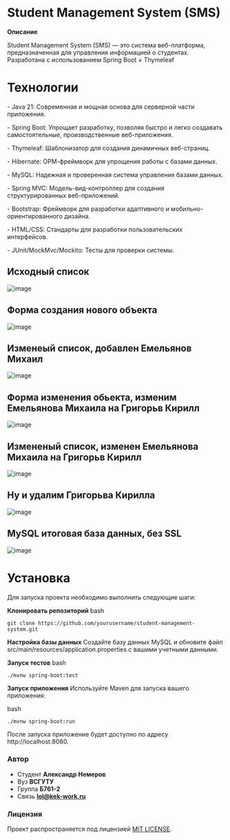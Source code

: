 
<h1>Student Management System (SMS)</h1>

**Описание**
<p>Student Management System (SMS) — это система веб-платформа, предназначенная для управления информацией о студентах. Разработана с использованием Spring Boot &times; Thymeleaf</p>

<h1>Технологии</h1>
<p>- Java 21: Современная и мощная основа для серверной части приложения.</p>
<p>- Spring Boot: Упрощает разработку, позволяя быстро и легко создавать самостоятельные, производственные веб-приложения.</p>
<p>- Thymeleaf: Шаблонизатор для создания динамичных веб-страниц.</p>
<p>- Hibernate: ОРМ-фреймворк для упрощения работы с базами данных.</p>
<p>- MySQL: Надежная и проверенная система управления базами данных.</p>
<p>- Spring MVC: Модель-вид-контроллер для создания структурированных веб-приложений.</p>
<p>- Bootstrap: Фреймворк для разработки адаптивного и мобильно-ориентированного дизайна.</p>
<p>- HTML/CSS: Стандарты для разработки пользовательских интерфейсов.</p>
<p>- JUnit/MockMvc/Mockito: Тесты для проверки системы.</p>

<h2>Исходный список</h2>

![image](https://github.com/DANTECK-dev/Student-Management-Sysem/assets/62847375/bef75580-9234-479a-a378-01f81a1397a4)
<h2>Форма создания нового объекта</h2>

![image](https://github.com/DANTECK-dev/Student-Management-Sysem/assets/62847375/63889876-f02d-462b-b7e7-3d51621c39be)
<h2>Изменеый список, добавлен Емельянов Михаил</h2>

![image](https://github.com/DANTECK-dev/Student-Management-Sysem/assets/62847375/5379a5c1-0ba0-4687-8404-ae8f9213ed69)
<h2>Форма изменения обьекта, изменим Емельянова Михаила на Григорьв Кирилл</h2>

![image](https://github.com/DANTECK-dev/Student-Management-Sysem/assets/62847375/8233b88c-5317-4962-a3ea-1ec52918bc7c)
<h2>Измененый список, изменен Емельянова Михаила на Григорьв Кирилл</h2>

![image](https://github.com/DANTECK-dev/Student-Management-Sysem/assets/62847375/75e33672-549e-4d57-8b1c-6964cc48225d)
<h2>Ну и удалим Григорьва Кирилла</h2>

![image](https://github.com/DANTECK-dev/Student-Management-Sysem/assets/62847375/975a8c95-3638-40df-be61-573aec49e075)
<h2>MySQL итоговая база данных, без SSL</h2>

![image](https://github.com/DANTECK-dev/Student-Management-Sysem/assets/62847375/a50b61e6-11bc-450a-a35a-cc4dcc064b86)


<h1>Установка</h1>

Для запуска проекта необходимо выполнить следующие шаги:

**Клонировать репозиторий**
bash
```
git clone https://github.com/yourusername/student-management-system.git
```
**Настройка базы данных**
Создайте базу данных MySQL и обновите файл src/main/resources/application.properties с вашими учетными данными.

**Запуск тестов**
bash
```
./mvnw spring-boot:test
```

**Запуск приложения**
Используйте Maven для запуска вашего приложения:

bash
```
./mvnw spring-boot:run
```
После запуска приложение будет доступно по адресу http://localhost:8080.

### Автор
- Cтудент **Александр Немеров**
- Вуз **ВСГУТУ**
- Группа **Б761-2**
- Связь **lol@kek-work.ru**

### Лицензия
Проект распространяется под лицензией [MIT LICENSE](LICENSE).
